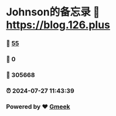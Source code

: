 # Johnson的备忘录 :link: https://blog.126.plus 
### :page_facing_up: [55](https://blog.126.plus/tag.html) 
### :speech_balloon: 0 
### :hibiscus: 305668 
### :alarm_clock: 2024-07-27 11:43:39 
### Powered by :heart: [Gmeek](https://github.com/Meekdai/Gmeek)
